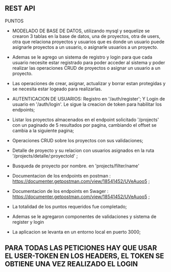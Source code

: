 ## REST API ##


PUNTOS 
- MODELADO DE BASE DE DATOS, utilizando mysql y sequelize se crearon 3 tablas en la base de datos, una de proyectos, otra de users, otra que relaciona proyectos y usuarios que es donde un usuario puede asignarle proyectos a un usuario, o asignarle usuarios a un proyecto.
- Ademas se le agrego un sistema de registro y login para que cada usuario necesite estar registrado para poder acceder al sistema y poder realizar las operaciones CRUD de proyectos o asignar un usuario a un proyecto.
- Las operaciones de crear, asignar, actualizar y borrar estan protegidas y se necesita estar logeado para realizarlas.
- AUTENTICACION DE USUARIOS: Registro en '/auth/register';
Y Login de usuario en  '/auth/login'. Le sigue la creacion de token para habilitar los endpoints;
- Listar los proyectos almacenados en el endpoint solicitado '/projects' con un paginado de 5 resultados por pagina, cambiando el offset se cambia a la siguiente pagina;
- Operaciones CRUD sobre los proyectos con sus validaciones;
- Detalle de proyecto y su relacion con usuarios asignados en la ruta '/projects/detalle/:proyectoId' ;
- Busqueda de proyecto por nombre. en 'projects/filter/name'
- Documentacion de los endpoints en postman : https://documenter.getpostman.com/view/18541452/UVeAuoo5 ;
- Documentacion de los endpoints en Swager : https://documenter.getpostman.com/view/18541452/UVeAuoo5 ;

- La totalidad de los puntos requeridos fue completado;
- Ademas se le agregaron componentes de validaciones y sistema de register y login
- La aplicacion se levanta en un entorno local en puerto 3000;
## PARA TODAS LAS PETICIONES HAY QUE USAR EL USER-TOKEN EN LOS HEADERS, EL TOKEN SE OBTIENE UNA VEZ REALIZADO EL LOGIN ##


